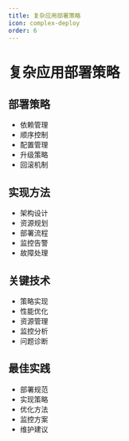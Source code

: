 ```yaml
---
title: 复杂应用部署策略
icon: complex-deploy
order: 6
---
```


# 复杂应用部署策略

## 部署策略
- 依赖管理
- 顺序控制
- 配置管理
- 升级策略
- 回滚机制

## 实现方法
- 架构设计
- 资源规划
- 部署流程
- 监控告警
- 故障处理

## 关键技术
- 策略实现
- 性能优化
- 资源管理
- 监控分析
- 问题诊断

## 最佳实践
- 部署规范
- 实现策略
- 优化方法
- 监控方案
- 维护建议
